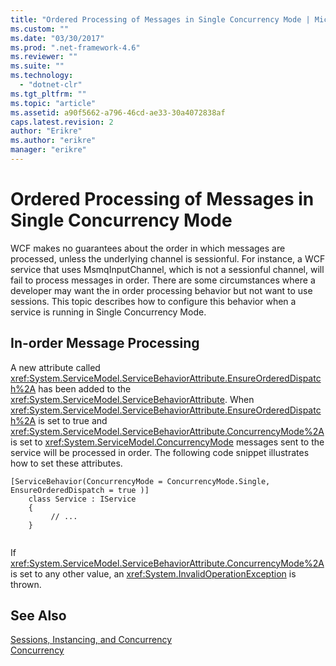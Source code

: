 ```yaml
---
title: "Ordered Processing of Messages in Single Concurrency Mode | Microsoft Docs"
ms.custom: ""
ms.date: "03/30/2017"
ms.prod: ".net-framework-4.6"
ms.reviewer: ""
ms.suite: ""
ms.technology: 
  - "dotnet-clr"
ms.tgt_pltfrm: ""
ms.topic: "article"
ms.assetid: a90f5662-a796-46cd-ae33-30a4072838af
caps.latest.revision: 2
author: "Erikre"
ms.author: "erikre"
manager: "erikre"
---
```

# Ordered Processing of Messages in Single Concurrency Mode
WCF makes no guarantees about the order in which messages are processed, unless the underlying channel is sessionful.  For instance, a WCF service that uses MsmqInputChannel, which is not a sessionful channel, will fail to process messages in order. There are some circumstances where a developer may want the in order processing behavior but not want to use sessions. This topic describes how to configure this behavior when a service is running in Single Concurrency Mode.  
  
## In-order Message Processing  
 A new attribute called <xref:System.ServiceModel.ServiceBehaviorAttribute.EnsureOrderedDispatch%2A> has been added to the <xref:System.ServiceModel.ServiceBehaviorAttribute>. When <xref:System.ServiceModel.ServiceBehaviorAttribute.EnsureOrderedDispatch%2A> is set to true and <xref:System.ServiceModel.ServiceBehaviorAttribute.ConcurrencyMode%2A> is set to <xref:System.ServiceModel.ConcurrencyMode> messages sent to the service will be processed in order. The following code snippet illustrates how to set these attributes.  
  
```  
[ServiceBehavior(ConcurrencyMode = ConcurrencyMode.Single, EnsureOrderedDispatch = true )]  
    class Service : IService  
    {  
         // ...  
    }  
  
```  
  
 If <xref:System.ServiceModel.ServiceBehaviorAttribute.ConcurrencyMode%2A> is set to any other value, an <xref:System.InvalidOperationException> is thrown.  
  
## See Also  
 [Sessions, Instancing, and Concurrency](../../../../docs/framework/wcf/feature-details/sessions-instancing-and-concurrency.md)   
 [Concurrency](../../../../docs/framework/wcf/samples/concurrency.md)